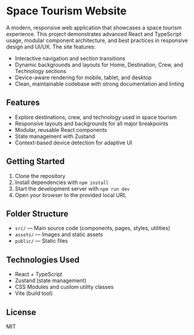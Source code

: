 # Space Tourism Website

A modern, responsive web application that showcases a space tourism experience. This project demonstrates advanced React and TypeScript usage, modular component architecture, and best practices in responsive design and UI/UX. The site features:

- Interactive navigation and section transitions
- Dynamic backgrounds and layouts for Home, Destination, Crew, and Technology sections
- Device-aware rendering for mobile, tablet, and desktop
- Clean, maintainable codebase with strong documentation and linting

## Features

- Explore destinations, crew, and technology used in space tourism
- Responsive layouts and backgrounds for all major breakpoints
- Modular, reusable React components
- State management with Zustand
- Context-based device detection for adaptive UI

## Getting Started

1. Clone the repository
2. Install dependencies with `npm install`
3. Start the development server with `npm run dev`
4. Open your browser to the provided local URL

## Folder Structure

- `src/` — Main source code (components, pages, styles, utilities)
- `assets/` — Images and static assets
- `public/` — Static files

## Technologies Used

- React + TypeScript
- Zustand (state management)
- CSS Modules and custom utility classes
- Vite (build tool)

## License

MIT

